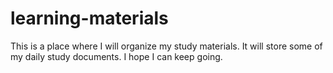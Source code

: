 # learning-materials
This is a place where I will organize my study materials.
It will store some of my daily study documents.
I hope I can keep going.
